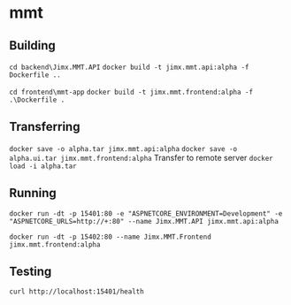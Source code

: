 # mmt

## Building

`cd backend\Jimx.MMT.API`
`docker build -t jimx.mmt.api:alpha -f Dockerfile ..`

`cd frontend\mmt-app`
`docker build -t jimx.mmt.frontend:alpha -f .\Dockerfile .`

## Transferring

`docker save -o alpha.tar jimx.mmt.api:alpha`
`docker save -o alpha.ui.tar jimx.mmt.frontend:alpha`
Transfer to remote server
`docker load -i alpha.tar`

## Running

`docker run -dt -p 15401:80 -e "ASPNETCORE_ENVIRONMENT=Development" -e "ASPNETCORE_URLS=http://+:80" --name Jimx.MMT.API jimx.mmt.api:alpha`

`docker run -dt -p 15402:80 --name Jimx.MMT.Frontend jimx.mmt.frontend:alpha`

## Testing

`curl http://localhost:15401/health`